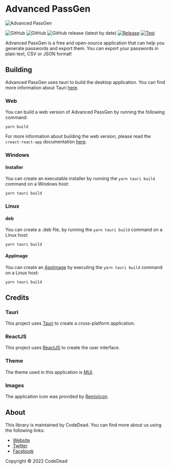 # Advanced PassGen

![Advanced PassGen](https://i.imgur.com/bVTaGO7.png)

![GitHub](https://img.shields.io/badge/language-JavaScript+Rust-green)
![GitHub](https://img.shields.io/github/license/CodeDead/Advanced-PassGen)
![GitHub release (latest by date)](https://img.shields.io/github/v/release/CodeDead/Advanced-PassGen)
[![Release](https://github.com/CodeDead/Advanced-PassGen/actions/workflows/release.yml/badge.svg)](https://github.com/CodeDead/Advanced-PassGen/actions/workflows/release.yml)
[![Test](https://github.com/CodeDead/Advanced-PassGen/actions/workflows/test.yml/badge.svg)](https://github.com/CodeDead/Advanced-PassGen/actions/workflows/test.yml)

Advanced PassGen is a free and open-source application that can help you generate passwords and export them. You can export your passwords in plain text, CSV or JSON format!

## Building

Advanced PassGen uses tauri to build the desktop application. You can find more information about Tauri [here](https://tauri.app/v1/guides/getting-started/prerequisites).

### Web

You can build a web version of Advanced PassGen by running the following command:

```shell
yarn build
```

For more information about building the web version, please read the `creact-react-app` documentation [here](https://create-react-app.dev/docs/production-build).

### Windows

#### Installer

You can create an executable installer by running the `yarn tauri build` command on a Windows host:
```shell
yarn tauri build
```

### Linux

#### deb

You can create a .deb file, by running the `yarn tauri build` command on a Linux host:
```shell
yarn tauri build
```

#### AppImage

You can create an [AppImage](https://appimage.github.io/) by executing the `yarn tauri build` command on a Linux host:
```shell
yarn tauri build
```

## Credits

### Tauri

This project uses [Tauri](https://tauri.app/) to create a cross-platform application.

### ReactJS

This project uses [ReactJS](https://reactjs.org/) to create the user interface.

### Theme

The theme used in this application is [MUI](https://mui.com/).

### Images

The application icon was provided by [RemixIcon](https://remixicon.com/).

## About

This library is maintained by CodeDead. You can find more about us using the following links:
* [Website](https://codedead.com/)
* [Twitter](https://twitter.com/C0DEDEAD/)
* [Facebook](https://facebook.com/deadlinecodedead/)

Copyright © 2022 CodeDead
